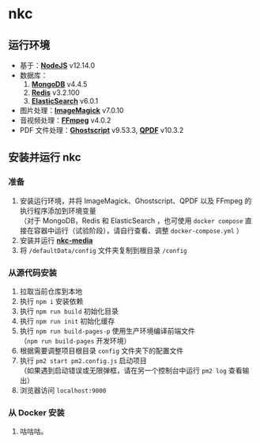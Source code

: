 # nkc

## 运行环境

- 基于：**[NodeJS](https://nodejs.org)** v12.14.0 
- 数据库：
    1. **[MongoDB](https://www.mongodb.com)** v4.4.5
    2. **[Redis](https://redis.io/)** v3.2.100
    3. **[ElasticSearch](https://elastic.co)** v6.0.1
- 图片处理：**[ImageMagick](https://www.imagemagick.org)** v7.0.10
- 音视频处理：**[FFmpeg](https://www.ffmpeg.org/)** v4.0.2
- PDF 文件处理：**[Ghostscript](https://www.ghostscript.com/)** v9.53.3, **[QPDF](https://qpdf.sourceforge.io/)** v10.3.2


## 安装并运行 nkc
### 准备
1. 安装运行环境，并将 ImageMagick、Ghostscript、QPDF 以及 FFmpeg 的执行程序添加到环境变量\
   （对于 MongoDB，Redis 和 ElasticSearch ，也可使用 `docker compose` 直接在容器中运行（试验阶段），请自行查看、调整 `docker-compose.yml` ）
2. 安装并运行 **[nkc-media](https://github.com/kccd/nkc-media)**
3. 将 `/defaultData/config` 文件夹复制到根目录 `/config`

### 从源代码安装
1. 拉取当前仓库到本地
2. 执行 `npm i` 安装依赖
3. 执行 `npm run build` 初始化目录
4. 执行 `npm run init` 初始化缓存
5. 执行 `npm run build-pages-p` 使用生产环境编译前端文件\
   （`npm run build-pages` 开发环境）
6. 根据需要调整项目根目录 `config` 文件夹下的配置文件
7. 执行 `pm2 start pm2.config.js` 启动项目\
   （如果遇到启动错误或无限弹框，请在另一个控制台中运行 `pm2 log` 查看输出）
8. 浏览器访问 `localhost:9000`

### 从 Docker 安装
1. 咕咕咕。
